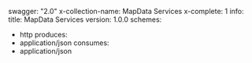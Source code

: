 swagger: "2.0"
x-collection-name: MapData Services
x-complete: 1
info:
  title: MapData Services
  version: 1.0.0
schemes:
- http
produces:
- application/json
consumes:
- application/json